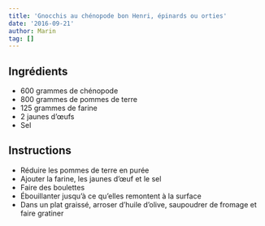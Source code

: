 ```yaml
---
title: 'Gnocchis au chénopode bon Henri, épinards ou orties'
date: '2016-09-21'
author: Marin
tag: []
---
```

## Ingrédients
- 600 grammes de chénopode
- 800 grammes de pommes de terre
- 125 grammes de farine
- 2 jaunes d’œufs
- Sel

## Instructions
- Réduire les pommes de terre en purée
- Ajouter la farine, les jaunes d’œuf et le sel
- Faire des boulettes
- Ébouillanter jusqu’à ce qu’elles remontent à la surface
- Dans un plat graissé, arroser d’huile d’olive, saupoudrer de fromage et faire gratiner

